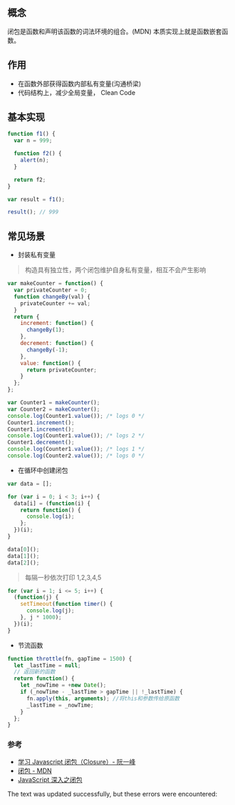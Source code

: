 ## 概念

闭包是函数和声明该函数的词法环境的组合。(MDN) 本质实现上就是函数嵌套函数。

## 作用

-   在函数外部获得函数内部私有变量(沟通桥梁)
-   代码结构上，减少全局变量， Clean Code

## 基本实现

```js
function f1() {
  var n = 999;

  function f2() {
    alert(n);
  }

  return f2;
}

var result = f1();

result(); // 999
```

## 常见场景

-   封装私有变量

> 构造具有独立性，两个闭包维护自身私有变量，相互不会产生影响

```js
var makeCounter = function() {
  var privateCounter = 0;
  function changeBy(val) {
    privateCounter += val;
  }
  return {
    increment: function() {
      changeBy(1);
    },
    decrement: function() {
      changeBy(-1);
    },
    value: function() {
      return privateCounter;
    }
  };
};

var Counter1 = makeCounter();
var Counter2 = makeCounter();
console.log(Counter1.value()); /* logs 0 */
Counter1.increment();
Counter1.increment();
console.log(Counter1.value()); /* logs 2 */
Counter1.decrement();
console.log(Counter1.value()); /* logs 1 */
console.log(Counter2.value()); /* logs 0 */
```

-   在循环中创建闭包

```js
var data = [];

for (var i = 0; i < 3; i++) {
  data[i] = (function(i) {
    return function() {
      console.log(i);
    };
  })(i);
}

data[0]();
data[1]();
data[2]();
```

> 每隔一秒依次打印 1,2,3,4,5

```js
for (var i = 1; i <= 5; i++) {
  (function(j) {
    setTimeout(function timer() {
      console.log(j);
    }, j * 1000);
  })(i);
}
```

-   节流函数

```js
function throttle(fn, gapTime = 1500) {
  let _lastTime = null;
  // 返回新的函数
  return function() {
    let _nowTime = +new Date();
    if (_nowTime - _lastTime > gapTime || !_lastTime) {
      fn.apply(this, arguments); //将this和参数传给原函数
      _lastTime = _nowTime;
    }
  };
}
```

### 参考

-   [学习 Javascript 闭包（Closure）- 阮一峰](http://www.ruanyifeng.com/blog/2009/08/learning_javascript_closures.html)
-   [闭包 - MDN](https://developer.mozilla.org/zh-CN/docs/Web/JavaScript/Closures)
-   [JavaScript 深入之闭包](https://github.com/mqyqingfeng/Blog/issues/9)

The text was updated successfully, but these errors were encountered: